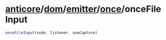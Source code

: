 # [anticore](../../../../../../#reference)/[dom](../../../#reference)/[emitter](../../#reference)/[once](../#reference)/<a name="reference">onceFileInput</a>

```js
onceFileInput(node, listener, useCapture)
```
